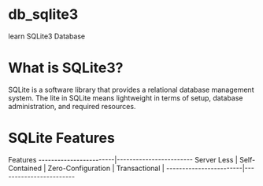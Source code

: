 # db_sqlite3
learn SQLite3 Database

# What is SQLite3?
SQLite is a software library that provides a relational database management system. 
The lite in SQLite means lightweight in terms of setup, database administration, and required resources.

# SQLite Features
Features
------------------------|------------------------
Server Less             |
Self-Contained          |
Zero-Configuration      |
Transactional           |
------------------------|------------------------

